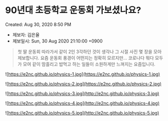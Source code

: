 # 90년대 초등학교 운동회 가보셨나요?

Created: Aug 30, 2020 8:50 PM

- 제보자: 김은율
- 제보일시: Sun, 30 Aug 2020 21:10:00 +0900

> 첫 딸 운동회 따라가서 같이 2인 3각하던 것이 생각나 그 시절 사진 몇 장을 모아 제보합니다. 요즘 운동회 풍경이 어떤지는 정확히 모르지만... 코로나다 뭐다 모두가 모여 같이 땀흘리고 밥먹고 하는 일들이 소원하게만 느껴지는 요즘입니다.

![https://e2nc.github.io/physics-1.jpg](https://e2nc.github.io/physics-1.jpg)

![https://e2nc.github.io/physics-2.jpg](https://e2nc.github.io/physics-2.jpg)

![https://e2nc.github.io/physics-3.jpg](http://e2nc.github.io/physics-3.jpg)

![https://e2nc.github.io/physics-4.jpg](http://e2nc.github.io/physics-4.jpg)

![https://e2nc.github.io/physics-5.jpg](http://e2nc.github.io/physics-5.jpg)
